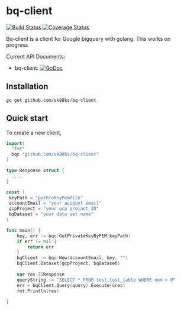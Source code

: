 bq-client
=========
 
[![Build Status](https://travis-ci.org/sk88ks/bq-client.svg?branch=master)](https://travis-ci.org/sk88ks/bq-client)
[![Coverage Status](https://coveralls.io/repos/sk88ks/bq-client/badge.svg?branch=master)](https://coveralls.io/r/sk88ks/bq-client?branch=master)

Bq-client is a client for Google bigquery with golang.
This works on progress.

Current API Documents:

* bq-client: [![GoDoc](https://godoc.org/github.com/sk88ks/bq-client?status.svg)](https://godoc.org/github.com/sk88ks/bq-client)

Installation
----

```
go get github.com/sk88ks/bq-client
```

Quick start
----

To create a new client,

```go
import(
  "fmt"
  bqc "github.com/sk88ks/bq-client"
)

type Response struct {
  ....
}

const (
 keyPath = "pathToKeyPemfile"
 accountEmail = "your account email"
 gcpProject = "your gcp projact ID"
 bqDataset = "your data set name"
)

func main() {
	key, err := bqc.GetPrivateKeyByPEM(keyPath)
	if err != nil {
		return err
	}
	bqClient := bqc.New(accountEmail, key, "")
	bqClient.Dataset(gcpProject, bqDataset)
	
	var res []Response
	queryString := "SELECT * FROM test.test_table WHERE num > 0"
	err = bqClient.Query(query).Execute(&res)
	fmt.Println(res)
	
}
```

